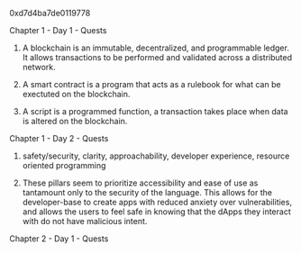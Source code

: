 0xd7d4ba7de0119778

Chapter 1 - Day 1 - Quests

  1. A blockchain is an immutable, decentralized, and programmable ledger. It allows transactions to be           performed and validated across a distributed network.

  2. A smart contract is a program that acts as a rulebook for what can be exectuted on the blockchain.

  3. A script is a programmed function, a transaction takes place when data is altered on the blockchain. 

Chapter 1 - Day 2 - Quests

  1. safety/security, clarity, approachability, developer experience, resource oriented programming

  2. These pillars seem to prioritize accessibility and ease of use as tantamount only to the security of the     language. This allows for the developer-base to create apps with reduced anxiety over vulnerabilities, and       allows the users to feel safe in knowing that the dApps they interact with do not have malicious intent. 

Chapter 2 - Day 1 - Quests

